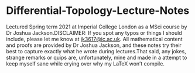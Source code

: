 # Differential-Topology-Lecture-Notes
Lectured Spring term 2021 at Imperial College London as a MSci course by Dr Joshua Jackson.DISCLAIMER: If you spot any typos or things I should include, please let me know at jk3617@ic.ac.uk.  All mathematical content and proofs are provided by Dr Joshua Jackson,  and these notes try their best to capture exactly what he wrote during lectures.That said, any jokes, strange remarks or quips are, unfortunately, mine and made in a attempt to keep myself sane while crying over why my LaTeX won’t compile.
